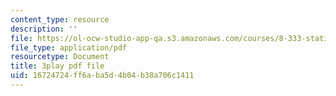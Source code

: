 ```yaml
---
content_type: resource
description: ''
file: https://ol-ocw-studio-app-qa.s3.amazonaws.com/courses/8-333-statistical-mechanics-i-statistical-mechanics-of-particles-fall-2013/16724724ff6aba5d4b04b38a706c1411_6rn4q9mv4jQ.pdf
file_type: application/pdf
resourcetype: Document
title: 3play pdf file
uid: 16724724-ff6a-ba5d-4b04-b38a706c1411
---
```

